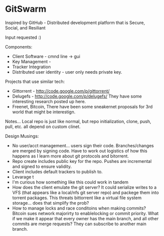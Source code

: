 # GitSwarm
Inspired by GitHub - Distributed development platform that is Secure, Social, and Resiliant

Input requested :)

Components:
* Client Software - cmnd line -> gui
* Key Management - 
* Tracker Integration
* Distributed user identity - user only needs private key. 

Projects that use similar tech:
* Gittorrent - http://code.google.com/p/gittorrent/
* Delugefs - http://code.google.com/p/delugefs/ They have some interesting research posted up here. 
* Freenet, Bitcoin, There have been some sneakernet proposals for 3rd world that might be interestign. 

Notes... Local repo is just like normal, but repo initialization, clone, push, pull, etc. all depend on custom clinet.

Design Musings:
* No user/acct management... users sign their code.  Branches/changes are merged by signing code.  Have to work out logistics of how this happens as I learn more about git protocols and bitorrent. 
* Repo create includes public key for the repo.  Pushes are incremental and signed to ensure validity.  
* Client includes default trackers to publish to.  
* Levarage t
* I'm curious how something like this could work in tandem 
* How does the client emulate the git server?  It could serialize writes to a VFS (that appears like a local/nfs git server repo) and packege them into torrent packages.  This threats bittorrent like a virtual file system storage... does that simplify the prob?
* How to manage locks and race conditoins when making commits?  Bitcoin sues network majorirty to enablelocking or commit priority.  What if we make it appear that every owner has the main branch, and all other commits are merge requests?  They can subscribe to another main branch.

